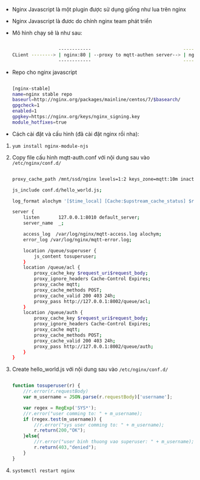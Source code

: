 -   Nginx Javascript là một plugin được sử dụng giống như lua trên nginx
-   Nginx Javascript là đươc do chính nginx team phát triển

-   Mô hình chạy sẽ là như sau:

    ```bash

                     ------------             	                   --------------
    CLient --------> | nginx:80 | --proxy to mqtt-authen server--> | nginx:8010 | --proxy --> django authen API|
                     ------------             	                   --------------
    ```
-   Repo cho nginx javascript
    ```bash

    [nginx-stable]
    name=nginx stable repo
    baseurl=http://nginx.org/packages/mainline/centos/7/$basearch/
    gpgcheck=1
    enabled=1
    gpgkey=https://nginx.org/keys/nginx_signing.key
    module_hotfixes=true
    ```

-   Cách cài đặt và cấu hình (đã cài đặt nginx rồi nha):

1.  `yum install nginx-module-njs`
2.  Copy file cấu hình mqtt-auth.conf với nội dung sau vào `/etc/nginx/conf.d/`
    ```bash

    proxy_cache_path /mnt/ssd/nginx levels=1:2 keys_zone=mqtt:10m inactive=24h max_size=50g;

    js_include conf.d/hello_world.js;

    log_format alochym '[$time_local] [Cache:$upstream_cache_status] $request_uri $request_body';

    server {
        listen       127.0.0.1:8010 default_server;
        server_name  _;

        access_log  /var/log/nginx/mqtt-access.log alochym;
        error_log /var/log/nginx/mqtt-error.log;

        location /queue/superuser {
            js_content tosuperuser;
        }
        location /queue/acl {
            proxy_cache_key $request_uri$request_body;
            proxy_ignore_headers Cache-Control Expires;
            proxy_cache mqtt;
            proxy_cache_methods POST;
            proxy_cache_valid 200 403 24h;
            proxy_pass http://127.0.0.1:8002/queue/acl;
        }
        location /queue/auth {
            proxy_cache_key $request_uri$request_body;
            proxy_ignore_headers Cache-Control Expires;
            proxy_cache mqtt;
            proxy_cache_methods POST;
            proxy_cache_valid 200 403 24h;
            proxy_pass http://127.0.0.1:8002/queue/auth;
        }
    }
    ```

3.  Create hello_world.js với nội dung sau vào `/etc/nginx/conf.d/`
    ```javascript

    function tosuperuser(r) {
        //r.error(r.requestBody)
        var m_username = JSON.parse(r.requestBody)['username'];

        var regex = RegExp('SYS*');
        //r.error("user comming to: " + m_username);
        if (regex.test(m_username)) {
            //r.error("sys user comming to: " + m_username);
            r.return(200,"OK");
        }else{
            //r.error("user binh thuong vao superuser: " + m_username);
            r.return(403,"denied");
        }
    }
    ```

4.  `systemctl restart nginx`
